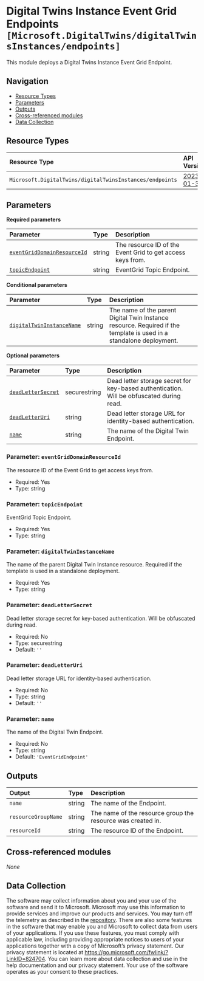 # Digital Twins Instance Event Grid Endpoints `[Microsoft.DigitalTwins/digitalTwinsInstances/endpoints]`

This module deploys a Digital Twins Instance Event Grid Endpoint.

## Navigation

- [Resource Types](#Resource-Types)
- [Parameters](#Parameters)
- [Outputs](#Outputs)
- [Cross-referenced modules](#Cross-referenced-modules)
- [Data Collection](#Data-Collection)

## Resource Types

| Resource Type | API Version |
| :-- | :-- |
| `Microsoft.DigitalTwins/digitalTwinsInstances/endpoints` | [2023-01-31](https://learn.microsoft.com/en-us/azure/templates/Microsoft.DigitalTwins/2023-01-31/digitalTwinsInstances/endpoints) |

## Parameters

**Required parameters**

| Parameter | Type | Description |
| :-- | :-- | :-- |
| [`eventGridDomainResourceId`](#parameter-eventgriddomainresourceid) | string | The resource ID of the Event Grid to get access keys from. |
| [`topicEndpoint`](#parameter-topicendpoint) | string | EventGrid Topic Endpoint. |

**Conditional parameters**

| Parameter | Type | Description |
| :-- | :-- | :-- |
| [`digitalTwinInstanceName`](#parameter-digitaltwininstancename) | string | The name of the parent Digital Twin Instance resource. Required if the template is used in a standalone deployment. |

**Optional parameters**

| Parameter | Type | Description |
| :-- | :-- | :-- |
| [`deadLetterSecret`](#parameter-deadlettersecret) | securestring | Dead letter storage secret for key-based authentication. Will be obfuscated during read. |
| [`deadLetterUri`](#parameter-deadletteruri) | string | Dead letter storage URL for identity-based authentication. |
| [`name`](#parameter-name) | string | The name of the Digital Twin Endpoint. |

### Parameter: `eventGridDomainResourceId`

The resource ID of the Event Grid to get access keys from.

- Required: Yes
- Type: string

### Parameter: `topicEndpoint`

EventGrid Topic Endpoint.

- Required: Yes
- Type: string

### Parameter: `digitalTwinInstanceName`

The name of the parent Digital Twin Instance resource. Required if the template is used in a standalone deployment.

- Required: Yes
- Type: string

### Parameter: `deadLetterSecret`

Dead letter storage secret for key-based authentication. Will be obfuscated during read.

- Required: No
- Type: securestring
- Default: `''`

### Parameter: `deadLetterUri`

Dead letter storage URL for identity-based authentication.

- Required: No
- Type: string
- Default: `''`

### Parameter: `name`

The name of the Digital Twin Endpoint.

- Required: No
- Type: string
- Default: `'EventGridEndpoint'`


## Outputs

| Output | Type | Description |
| :-- | :-- | :-- |
| `name` | string | The name of the Endpoint. |
| `resourceGroupName` | string | The name of the resource group the resource was created in. |
| `resourceId` | string | The resource ID of the Endpoint. |

## Cross-referenced modules

_None_

## Data Collection

The software may collect information about you and your use of the software and send it to Microsoft. Microsoft may use this information to provide services and improve our products and services. You may turn off the telemetry as described in the [repository](https://aka.ms/avm/telemetry). There are also some features in the software that may enable you and Microsoft to collect data from users of your applications. If you use these features, you must comply with applicable law, including providing appropriate notices to users of your applications together with a copy of Microsoft’s privacy statement. Our privacy statement is located at <https://go.microsoft.com/fwlink/?LinkID=824704>. You can learn more about data collection and use in the help documentation and our privacy statement. Your use of the software operates as your consent to these practices.
